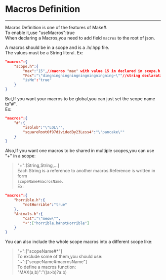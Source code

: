 # Macros Definition
--------
Macros Definition is one of the features of Make#.  
To enable it,use "useMacros":true  
When declaring a Macros,you need to add field `macros` to the root of json.  

A macros should be in a scope and is a .h/.hpp file.  
The values must be a String literal.
Ex:  
```json
"macros":{
	"scope.h":{
		"max":"15",//macros "max" with value 15 in declared in scope.h.
		"Fox":"\"dingningningningningningningning~\""//string declaration.
		"isMe":"true"
	}
}
```  
But,If you want your macros to be global,you can just set the scope name to"#".  
Ex:  
```json
"macros":{
	"#":{
		"isGlob":"\"LOL\"",
		"squareRootOf97dividedBy23Less4":"\"pancake\""
	}
}
```
Also,If you want one macros to be shared in multiple scopes,you can use "+" in a scope:  
> "+":[String,String,...]  
Each String is a reference to another macros.Reference is written in form  
`scopeName#macrosName`.  
Ex:
```json
"macros":{
	"horrible.h":{
		"notHorrible":"true"
	},
	"Animals.h":{
		"cat":"\"meow\"",
		"+":["horrible.h#notHorrible"]
	}
}
```
You can also include the whole scope macros into a different scope like:  
> "+":["scopeName#\*"]  
To exclude some of them,you should use:  
> "~":["scopeName#macrosName"]  
To define a macros function:  
> "MAX(a,b)":"((a\>b)?a:b)
